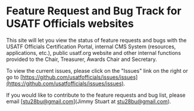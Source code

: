 Feature Request and Bug Track for USATF Officials websites
======

This site will let you view the status of feature requests and bugs with the USATF Officials Certification Portal, internal CMS System (resources, applications, etc.), public usatf.org website and other internal functions provided to the Chair, Treasurer, Awards Chair and Secretary.

To view the current issues, please click on the "Issues" link on the right or go to [https://github.com/usatfofficials/issues/issues](https://github.com/usatfofficials/issues/issues).

If you would like to contribute to the feature requests and bug list, please email [stu28bu@gmail.com](Jimmy Stuart at stu28bu@gmail.com).
